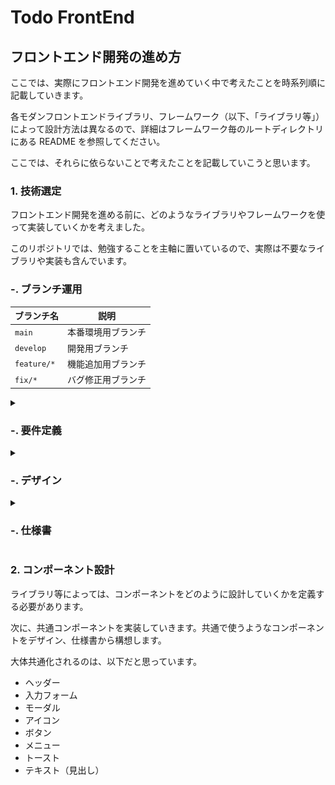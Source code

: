 ﻿# Todo FrontEnd

## フロントエンド開発の進め方

ここでは、実際にフロントエンド開発を進めていく中で考えたことを時系列順に記載していきます。

各モダンフロントエンドライブラリ、フレームワーク（以下、「ライブラリ等」）によって設計方法は異なるので、詳細はフレームワーク毎のルートディレクトリにある README を参照してください。

ここでは、それらに依らないことで考えたことを記載していこうと思います。

### 1. 技術選定

フロントエンド開発を進める前に、どのようなライブラリやフレームワークを使って実装していくかを考えました。

このリポジトリでは、勉強することを主軸に置いているので、実際は不要なライブラリや実装も含んでいます。

### -. ブランチ運用

| ブランチ名  | 説明               |
| ----------- | ------------------ |
| `main`      | 本番環境用ブランチ |
| `develop`   | 開発用ブランチ     |
| `feature/*` | 機能追加用ブランチ |
| `fix/*`     | バグ修正用ブランチ |

<details>
<summary><h3>-. 要件定義</h3></summary>

100%これに沿って開発していくわけではないので、あしからず。

![全体の構成](/apps/front/assets/images/overall-composition.png)

![主要なコンテンツ_1](/apps/front/assets/images/main-contents_1.png)

![主要なコンテンツ_2](/apps/front/assets/images/main-contents_2.png)

![主要なコンテンツ_3](/apps/front/assets/images/main-contents_3.png)

</details>

<details>
<summary><h3>-. デザイン</h3></summary>

100%これに沿って開発していくわけではないので、あしからず。

![デザイン](/apps/front/assets/images/design.png)

</details>

<details>
<summary><h3>-. 仕様書</h3></summary>

100%これに沿って開発していくわけではないので、あしからず。

![サインアップ画面](/apps/front/assets/images/specification-document_sign-in.png)

![サインイン画面](/apps/front/assets/images/specification-document_sign-in.png)

![トップ画面](/apps/front/assets/images/specification-document_top.png)

![Todo詳細画面](/apps/front/assets/images/specification-document_detail.png)

![Todo登録画面](/apps/front/assets/images/specification-document_register.png)

![Todo編集画面](/apps/front/assets/images/specification-document_edit.png)

![完了済み画面](/apps/front/assets/images/specification-document_completed.png)

![メニュー画面](/apps/front/assets/images/specification-document_menu.png)

![エラー画面](/apps/front/assets/images/specification-document_error.png)

</details>

### 2. コンポーネント設計

ライブラリ等によっては、コンポーネントをどのように設計していくかを定義する必要があります。

次に、共通コンポーネントを実装していきます。共通で使うようなコンポーネントをデザイン、仕様書から構想します。

大体共通化されるのは、以下だと思っています。

- ヘッダー
- 入力フォーム
- モーダル
- アイコン
- ボタン
- メニュー
- トースト
- テキスト（見出し）
